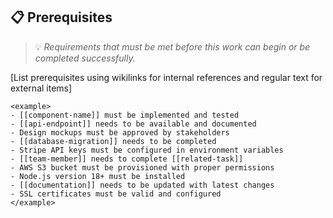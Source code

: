 ## 📋 Prerequisites
> 💡 *Requirements that must be met before this work can begin or be completed successfully.*

[List prerequisites using wikilinks for internal references and regular text for external items]

```
<example>
- [[component-name]] must be implemented and tested
- [[api-endpoint]] needs to be available and documented
- Design mockups must be approved by stakeholders
- [[database-migration]] needs to be completed
- Stripe API keys must be configured in environment variables
- [[team-member]] needs to complete [[related-task]]
- AWS S3 bucket must be provisioned with proper permissions
- Node.js version 18+ must be installed
- [[documentation]] needs to be updated with latest changes
- SSL certificates must be valid and configured
</example>
```